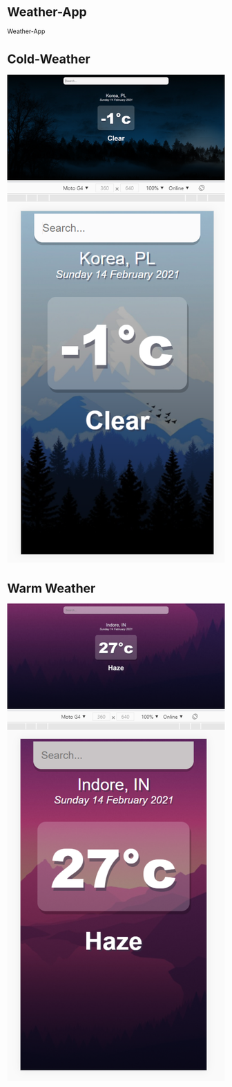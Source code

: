 # Weather-App
Weather-App

# Cold-Weather
![alt tag](https://github.com/Muskan-sahu/Weather-app/blob/master/Weather-cold.png)
![alt tag](https://github.com/Muskan-sahu/Weather-app/blob/master/mobileView.png)

# Warm Weather
![alt tag](https://github.com/Muskan-sahu/Weather-app/blob/master/Weather-warm.png)
![alt tag](https://github.com/Muskan-sahu/Weather-app/blob/master/mobileView-warm.png)

